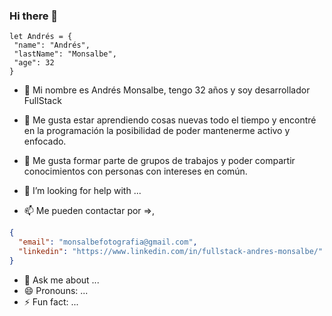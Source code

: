 ### Hi there 👋

```
let Andrés = {
 "name": "Andrés",
 "lastName": "Monsalbe",
 "age": 32
}

```


- 🔭 Mi nombre es Andrés Monsalbe, tengo 32 años y soy desarrollador FullStack
- 🌱 Me gusta estar aprendiendo cosas nuevas todo el tiempo y encontré en la programación la posibilidad de poder mantenerme activo y enfocado.
- 👯 Me gusta formar parte de grupos de trabajos y poder compartir conocimientos con personas con intereses en común.
- 🤔 I’m looking for help with ...


- 📫 Me pueden contactar por =>, 
```JSON
{
  "email": "monsalbefotografia@gmail.com",
  "linkedin": "https://www.linkedin.com/in/fullstack-andres-monsalbe/"
}
```

- 💬 Ask me about ...
- 😄 Pronouns: ...
- ⚡ Fun fact: ...

